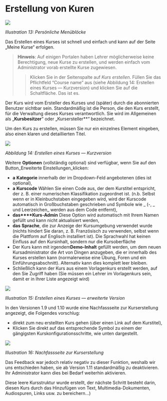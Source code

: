 # Erstellung von Kuren

![](../.gitbook/assets/images14%20%283%29.png)

_Illustration 13: Persönliche Menüblöcke_

Das Erstellen eines Kurses ist schnell und einfach und kann auf der Seite „Meine Kurse“ erfolgen.

> **Hinweis**: Auf einigen Portalen haben Lehrer möglicherweise keine Berechtigung, neue Kurse zu erstellen, und werden einfach vom Administrator vorab erstellte Kurse zugewiesen.
> > Klicken Sie in der Seitenspalte auf _Kurs erstellen_. Füllen Sie das Pflichtfeld “Course name” aus \(siehe Abbildung 14: Erstellen eines Kurses — Kurzversion\) und klicken Sie auf die Schaltfläche. Das ist es.

Der Kurs wird vom Ersteller des Kurses und \(später\) durch die abonnierten Benutzer sichtbar sein. Standardmäßig ist die Person, die den Kurs erstellt, für die Verwaltung dieses Kurses verantwortlich. Sie wird im Allgemeinen als „**Kursbesitzer**“ oder „Kursersteller**“ bezeichnet.

Um den Kurs zu erstellen, müssen Sie nur ein einzelnes Element eingeben, also einen klaren und detaillierten Titel.

![](../.gitbook/assets/images15%20%283%29.png)

_Abbildung 14: Erstellen eines Kurses — Kurzversion_

Weitere **Optionen** \(vollständig optional\) sind verfügbar, wenn Sie auf den Button\_Erweiterte Einstellungen\_klicken:

* **a** **Kategorie** innerhalb der im Dropdown-Feld angebotenen \(dies ist optional\),
* **a** **Kurscode** Wählen Sie einen Code aus, der dem Kurstitel entspricht, der z. B. einer numerischen Klassifikation zugeordnet ist. \(n.b. Selbst wenn er in Kleinbuchstaben eingegeben wird, wird der Kurscode automatisch in Großbuchstaben geschrieben und Symbole wie _ \(-, _ und Leerzeichen\_ werden aus dem Code entfernt\),
* **das****Kurs-Admin** Diese Option wird automatisch mit Ihrem Namen gefüllt und kann nicht aktualisiert werden,
* **das** **Sprache**, die zur Anzeige der Kursumgebung verwendet wurde \(nichts hindert Sie daran, z. B. Französisch zu verwenden, selbst wenn die Plattform auf Englisch installiert ist\). Die Sprachwahl hat keinen Einfluss auf den Kursinhalt, sondern nur die Kursoberfläche
* Der Kurs kann mit irgendem**Demo-Inhalt** gefüllt werden, um dem neuen Kursadministrator die Art von Dingen anzugeben, die er innerhalb des Kurses erstellen kann \(normalerweise eine Übung, Foren und ein Einführungsabschnitt\). Alternativ kann dies komplett leer bleiben.
* Schließlich kann der Kurs aus einem Vorlagenkurs erstellt werden, auf den Sie Zugriff haben \(Sie müssen ein Lehrer im Vorlagenkurs sein, damit er in Ihrer Liste angezeigt wird\)

![](../.gitbook/assets/images16%20%283%29.png)

_Illustration 15: Erstellen eines Kurses — erweiterte Version_

In den Versionen 1.9 und 1.10 wurde eine Nachfassseite zur Kurserstellung angezeigt, die Folgendes vorschlug:

* direkt zum neu erstellten Kurs gehen \(über einen Link auf dem Kurstitel\),
* Klicken Sie direkt auf das entsprechende Symbol zu einem der gängigsten Kurskonfigurationsschritte, wie unten dargestellt.

![](../.gitbook/assets/images271.png)

_Illustration 16: Nachfassseite zur Kurserstellung_

Das Feedback war jedoch relativ negativ zu dieser Funktion, weshalb wir uns entschieden haben, sie ab Version 1.11 standardmäßig zu deaktivieren. Ihr Administrator kann dies bei Bedarf weiterhin aktivieren.

Diese leere Kursstruktur wurde erstellt, der nächste Schritt besteht darin, diesen Kurs durch das Hinzufügen von Text, Multimedia-Dokumenten, Audiospuren, Links usw. zu bereichern...\)